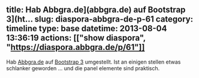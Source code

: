 title: Hab Abbgra.de](abbgra.de) auf Bootstrap 3](ht...
slug: diaspora-abbgra-de-p-61
category: timeline
type: base
datetime: 2013-08-04 13:36:19
actions: [["show diaspora", "https://diaspora.abbgra.de/p/61"]]
---
Hab [Abbgra.de](abbgra.de) auf [Bootstrap 3](http://getbootstrap.com/) umgestellt. Ist an einigen stellen etwas schlanker geworden ... und die panel elemente sind praktisch.
